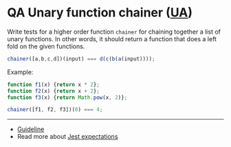 # QA Unary function chainer ([UA](readme.uk.md))
Write tests for a higher order function `chainer` for chaining together a list
of unary functions. In other words, it should return a function that does a left
fold on the given functions.

```javascript
chainer([a,b,c,d])(input) === d(c(b(a(input))));
```

Example:
```javascript
function f1(x) {return x * 2};
function f2(x) {return x + 2};
function f3(x) {return Math.pow(x, 2)};

chainer([f1, f2, f3])(0) === 4;
```

---
- [Guideline](https://github.com/mate-academy/js_task-guideline/blob/master/README.md)
- Read more about [Jest expectations](https://jestjs.io/uk/docs/expect)
